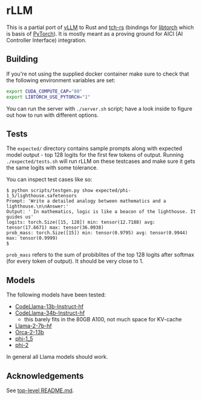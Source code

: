 # rLLM

This is a partial port of [vLLM](https://github.com/vllm-project/vllm)
to Rust and [tch-rs](https://github.com/LaurentMazare/tch-rs)
(bindings for [libtorch](https://github.com/pytorch/pytorch/blob/main/docs/libtorch.rst)
which is basis of [PyTorch](https://github.com/pytorch/pytorch)).
It is mostly meant as a proving ground for AICI (AI Controller Interface) integration.


## Building

If you're not using the supplied docker container make sure to check
that the following environment variables are set:

```bash
export CUDA_COMPUTE_CAP="80"
export LIBTORCH_USE_PYTORCH="1"
```

You can run the server with `./server.sh` script; have a look inside to figure out
how to run with different options.

## Tests

The `expected/` directory contains sample prompts along with expected model output -
top 128 logits for the first few tokens of output.
Running `./expected/tests.sh` will run rLLM on these testcases and make sure it gets the
same logits with some tolerance.

You can inspect test cases like so:

```
$ python scripts/testgen.py show expected/phi-1_5/lighthouse.safetensors 
Prompt: 'Write a detailed analogy between mathematics and a lighthouse.\n\nAnswer:'
Output: ' In mathematics, logic is like a beacon of the lighthouse. It guides us'
logits: torch.Size([15, 128]) min: tensor(12.7188) avg: tensor(17.6671) max: tensor(36.0938)
prob_mass: torch.Size([15]) min: tensor(0.9795) avg: tensor(0.9944) max: tensor(0.9999)
$ 
```

`prob_mass` refers to the sum of probiblites of the top 128 logits after softmax
(for every token of output). It should be very close to 1.

## Models

The following models have been tested:

* [CodeLlama-13b-Instruct-hf](https://huggingface.co/codellama/CodeLlama-13b-Instruct-hf)
* [CodeLlama-34b-Instruct-hf](https://huggingface.co/codellama/CodeLlama-34b-Instruct-hf)
  - this barely fits in the 80GB A100, not much space for KV-cache
* [Llama-2-7b-hf](https://huggingface.co/meta-llama/Llama-2-7b-hf)
* [Orca-2-13b](https://huggingface.co/microsoft/Orca-2-13b)
* [phi-1_5](https://huggingface.co/microsoft/phi-1_5)
* [phi-2](https://huggingface.co/microsoft/phi-2)

In general all Llama models should work.

## Acknowledgements

See [top-level README.md](../README.md#acknowledgements).
